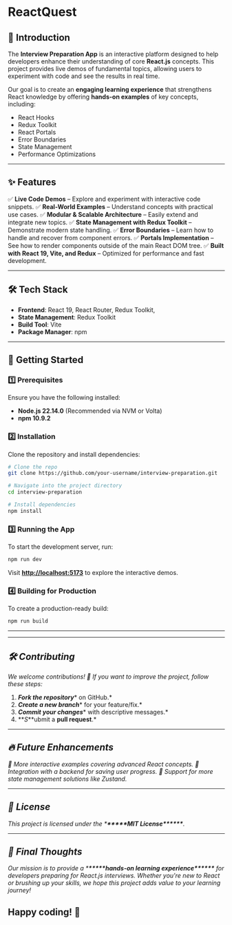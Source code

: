 # ReactQuest

## 📌 Introduction

The **Interview Preparation App** is an interactive platform designed to help developers enhance their understanding of core **React.js** concepts. This project provides live demos of fundamental topics, allowing users to experiment with code and see the results in real time.

Our goal is to create an **engaging learning experience** that strengthens React knowledge by offering **hands-on examples** of key concepts, including:

- React Hooks
- Redux Toolkit
- React Portals
- Error Boundaries
- State Management
- Performance Optimizations

---

## ✨ Features

✅ **Live Code Demos** – Explore and experiment with interactive code snippets.
✅ **Real-World Examples** – Understand concepts with practical use cases.
✅ **Modular & Scalable Architecture** – Easily extend and integrate new topics.
✅ **State Management with Redux Toolkit** – Demonstrate modern state handling.
✅ **Error Boundaries** – Learn how to handle and recover from component errors.
✅ **Portals Implementation** – See how to render components outside of the main React DOM tree.
✅ **Built with React 19, Vite, and Redux** – Optimized for performance and fast development.

---

## 🛠️ Tech Stack

- **Frontend**: React 19, React Router, Redux Toolkit,
- **State Management**: Redux Toolkit
- **Build Tool**: Vite
- **Package Manager**: npm

---

## 🚀 Getting Started

### 1️⃣ Prerequisites

Ensure you have the following installed:

- **Node.js 22.14.0** (Recommended via NVM or Volta)
- **npm 10.9.2**

### 2️⃣ Installation

Clone the repository and install dependencies:

```sh
# Clone the repo
git clone https://github.com/your-username/interview-preparation.git

# Navigate into the project directory
cd interview-preparation

# Install dependencies
npm install
```

### 3️⃣ Running the App

To start the development server, run:

```sh
npm run dev
```

Visit **[http://localhost:5173](http://localhost:5173)** to explore the interactive demos.

### 4️⃣ Building for Production

To create a production-ready build:

```sh
npm run build
```

---

---

## _🛠️ Contributing_

_We welcome contributions! 🎉 If you want to improve the project, follow these steps:_

1. **_Fork the repository_**\* on GitHub.\*
2. **_Create a new branch_**\* for your feature/fix.\*
3. **_Commit your changes_**\* with descriptive messages.\*
4. **_S_**ubmit a **pull request**.\*

---

## _🔥 Future Enhancements_

_🔹 More interactive examples covering advanced React concepts.
🔹 Integration with a backend for saving user progress.
🔹 Support for more state management solutions like Zustand._

---

## _📝 License_

_This project is licensed under the \***\*\*\*\*\***MIT License\***\*\*\*\*\***._

---

## _🎯 Final Thoughts_

_Our mission is to provide a \***\*\*\*\*\***hands-on learning experience\***\*\*\*\*\*** for developers preparing for React.js interviews. Whether you're new to React or brushing up your skills, we hope this project adds value to your learning journey!_

## Happy coding! 🚀
